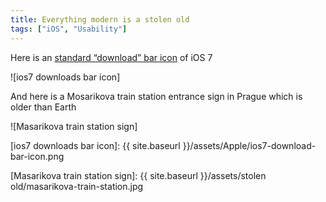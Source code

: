 ```yaml
---
title: Everything modern is a stolen old
tags: ["iOS", "Usability"]
---
```


Here is an [standard “download” bar icon](https://developer.apple.com/library/ios/documentation/UserExperience/Conceptual/MobileHIG/Bars.html) of iOS 7

![ios7 downloads bar icon]

And here is a Mosarikova train station entrance sign in Prague which is older than Earth

![Masarikova train station sign]

[ios7 downloads bar icon]: {{ site.baseurl }}/assets/Apple/ios7-download-bar-icon.png

[Masarikova train station sign]: {{ site.baseurl }}/assets/stolen old/masarikova-train-station.jpg

